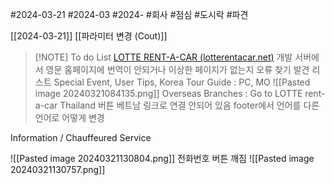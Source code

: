 #2024-03-21
#2024-03
#2024- 
#회사 
#점심 
#도시락
#파견 

[[2024-03-21]]
[[파라미터 변경 (Cout)]]

> [!NOTE] To do List
>[LOTTE RENT-A-CAR (lotterentacar.net)](https://dev-www.lotterentacar.net/hp/eng/reservation/index.do?LANG=eng)
> 개발 서버에서 영문 홈페이지에 번역이 안되거나 이상한 페이지가 없는지 오류 찾기
> 발견 리스트
> Special Event, User Tips, Korea Tour Guide : PC, MO
> ![[Pasted image 20240321084135.png]]
> Overseas Branches :
> Go to LOTTE rent-a-car Thailand 버튼 베트남 링크로 연결 안되어 있음
> footer에서 언어를 다른 언어로 어떻게 변경 


Information / Chauffeured Service

![[Pasted image 20240321130804.png]]
전화번호 버튼 깨짐
![[Pasted image 20240321130757.png]]